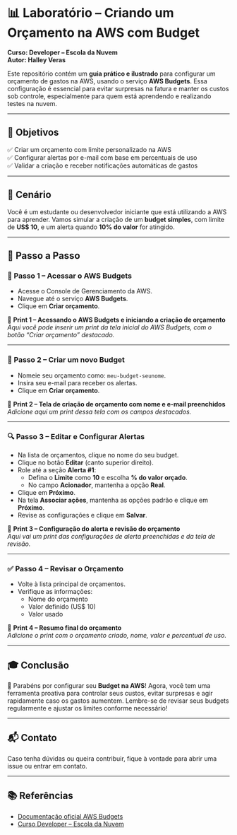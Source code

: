 # 📊 Laboratório – Criando um Orçamento na AWS com Budget


**Curso: Developer – Escola da Nuvem**  
**Autor: Halley Veras**

Este repositório contém um **guia prático e ilustrado** para configurar um orçamento de gastos na AWS, usando o serviço **AWS Budgets**. Essa configuração é essencial para evitar surpresas na fatura e manter os custos sob controle, especialmente para quem está aprendendo e realizando testes na nuvem.

---

## 🎯 Objetivos

✅ Criar um orçamento com limite personalizado na AWS  
✅ Configurar alertas por e-mail com base em percentuais de uso  
✅ Validar a criação e receber notificações automáticas de gastos

---

## 📍 Cenário

Você é um estudante ou desenvolvedor iniciante que está utilizando a AWS para aprender. Vamos simular a criação de um **budget simples**, com limite de **US$ 10**, e um alerta quando **10% do valor** for atingido.

---

## 🚀 Passo a Passo

### 🏁 Passo 1 – Acessar o AWS Budgets

- Acesse o Console de Gerenciamento da AWS.
- Navegue até o serviço **AWS Budgets**.
- Clique em **Criar orçamento**.

📸 **Print 1 – Acessando o AWS Budgets e iniciando a criação de orçamento**  
_Aqui você pode inserir um print da tela inicial do AWS Budgets, com o botão “Criar orçamento” destacado._

---

### 📝 Passo 2 – Criar um novo Budget

- Nomeie seu orçamento como: `meu-budget-seunome`.
- Insira seu e-mail para receber os alertas.
- Clique em **Criar orçamento**.

📸 **Print 2 – Tela de criação de orçamento com nome e e-mail preenchidos**  
_Adicione aqui um print dessa tela com os campos destacados._

---

### 🔍 Passo 3 – Editar e Configurar Alertas

- Na lista de orçamentos, clique no nome do seu budget.
- Clique no botão **Editar** (canto superior direito).
- Role até a seção **Alerta #1**:
  - Defina o **Limite** como **10** e escolha **% do valor orçado**.
  - No campo **Acionador**, mantenha a opção **Real**.
- Clique em **Próximo**.
- Na tela **Associar ações**, mantenha as opções padrão e clique em **Próximo**.
- Revise as configurações e clique em **Salvar**.

📸 **Print 3 – Configuração do alerta e revisão do orçamento**  
_Aqui vai um print das configurações de alerta preenchidas e da tela de revisão._

---

### ✅ Passo 4 – Revisar o Orçamento

- Volte à lista principal de orçamentos.
- Verifique as informações:
  - Nome do orçamento
  - Valor definido (US$ 10)
  - Valor usado

📸 **Print 4 – Resumo final do orçamento**  
_Adicione o print com o orçamento criado, nome, valor e percentual de uso._

---

## 🎓 Conclusão

🎉 Parabéns por configurar seu **Budget na AWS**! Agora, você tem uma ferramenta proativa para controlar seus custos, evitar surpresas e agir rapidamente caso os gastos aumentem. Lembre-se de revisar seus budgets regularmente e ajustar os limites conforme necessário!

---

## 📬 Contato

Caso tenha dúvidas ou queira contribuir, fique à vontade para abrir uma issue ou entrar em contato.

---

## 📚 Referências

- [Documentação oficial AWS Budgets](https://docs.aws.amazon.com/pt_br/cost-management/latest/userguide/budgets-managing-costs.html)
- [Curso Developer – Escola da Nuvem](https://escoladanuvem.org)

